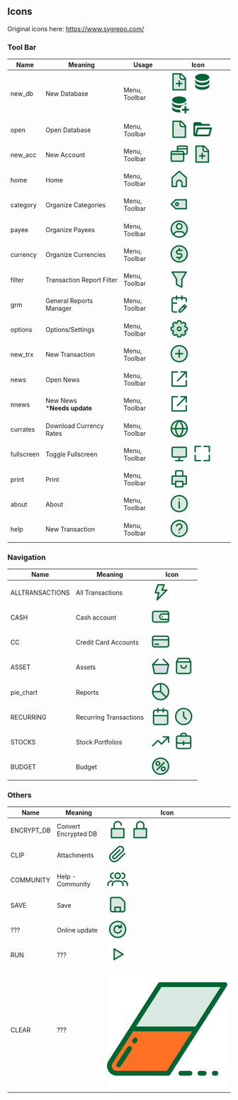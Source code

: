 ## Icons

Original icons here: https://www.svgrepo.com/

### Tool Bar
Name | Meaning |Usage | Icon
--- | --- | --- | ---
new_db | New Database | Menu, Toolbar | ![](SVGs/new_db.svg)  ![](SVGs/db.svg) ![](SVGs/db2.svg) 
open    | Open Database | Menu, Toolbar | ![](SVGs/open.svg) ![](SVGs/open2.svg)
new_acc    | New Account | Menu, Toolbar | ![](SVGs/new_acc.svg) ![](SVGs/new_db.svg)
home    | Home | Menu, Toolbar | ![](SVGs/home.svg)
category    | Organize Categories | Menu, Toolbar | ![](SVGs/category.svg)
payee    | Organize Payees | Menu, Toolbar | ![](SVGs/payee.svg)
currency    | Organize Currencies | Menu, Toolbar | ![](SVGs/currency.svg)
filter    | Transaction Report Filter | Menu, Toolbar | ![](SVGs/filter.svg)
grm    | General Reports Manager | Menu, Toolbar | ![](SVGs/grm.svg)
options    | Options/Settings| Menu, Toolbar | ![](SVGs/options.svg)
new_trx    | New Transaction | Menu, Toolbar | ![](SVGs/new_trx.svg)
news    | Open News| Menu, Toolbar | ![](SVGs/news.svg)
nnews    | New News<br>***Needs update**  | Menu, Toolbar | ![](SVGs/news.svg)
currates    | Download Currency Rates | Menu, Toolbar | ![](SVGs/currates.svg)
fullscreen    | Toggle Fullscreen | Menu, Toolbar | ![](SVGs/fullscreen.svg) ![](SVGs/fullscreen2.svg)
print    | Print | Menu, Toolbar | ![](SVGs/print.svg)
about    | About | Menu, Toolbar | ![](SVGs/about.svg)
help    | New Transaction | Menu, Toolbar | ![](SVGs/help.svg)

### Navigation
Name | Meaning | Icon
--- | --- | ---
ALLTRANSACTIONS | All Transactions | ![](SVGs/all.svg)
CASH | Cash account | ![](SVGs/wallet.svg)
CC | Credit Card Accounts | ![](SVGs/creditcard.svg)
ASSET | Assets | ![](SVGs/assets.svg) ![](SVGs/box.svg)
pie_chart | Reports | ![](SVGs/pie_chart.svg)
RECURRING | Recurring Transactions | ![](SVGs/recurring.svg) ![](SVGs/clock.svg)
STOCKS | Stock Portfolios | ![](SVGs/stocks.svg) ![](SVGs/portfolio.svg)
BUDGET | Budget | ![](SVGs/budget.svg)

### Others
Name | Meaning | Icon
--- | --- | ---
ENCRYPT_DB | Convert Encrypted DB | ![](SVGs/lock.svg) ![](SVGs/lock-on.svg)
CLIP | Attachments | ![](SVGs/clip.svg)
COMMUNITY | Help - Community | ![](SVGs/users.svg)
SAVE | Save | ![](SVGs/save.svg)
??? | Online update | ![](SVGs/refresh.svg)
RUN | ??? | ![](SVGs/play.svg)
CLEAR | ??? | ![](SVGs/clean.svg)
